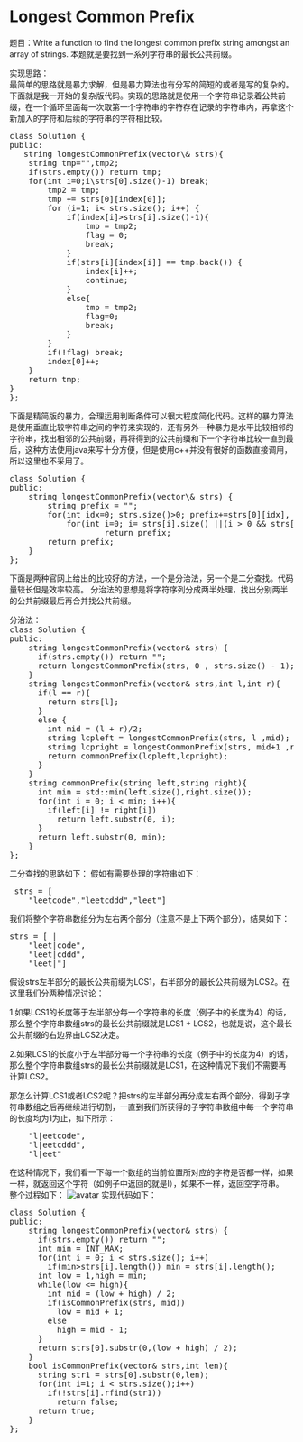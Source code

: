 # Longest Common Prefix

题目：Write a function to find the longest common prefix string amongst an array of strings.
本题就是要找到一系列字符串的最长公共前缀。

实现思路：
<br>最简单的思路就是暴力求解，但是暴力算法也有分写的简短的或者是写的复杂的。下面就是我一开始的复杂版代码。实现的思路就是使用一个字符串记录着公共前缀，在一个循环里面每一次取第一个字符串的字符存在记录的字符串内，再拿这个新加入的字符和后续的字符串的字符相比较。
<pre>class Solution {
public:
   string longestCommonPrefix(vector\<string>& strs){
    string tmp="",tmp2;
    if(strs.empty()) return tmp;
    for(int i=0;i\<strs.size();i++)
        if(strs[i]=="") return tmp;
    int i,index[strs.size()+1],flag=1;
    for(i=0;i\<strs.size();i++) index[i]=0;
    while(1){
        if(index[0]>strs[0].size()-1) break;
        tmp2 = tmp;
        tmp += strs[0][index[0]];
        for (i=1; i< strs.size(); i++) {
            if(index[i]>strs[i].size()-1){
                tmp = tmp2;
                flag = 0;
                break;
            }
            if(strs[i][index[i]] == tmp.back()) {
                index[i]++;
                continue;
            }
            else{
                tmp = tmp2;
                flag=0;
                break;
            }
        }
        if(!flag) break;
        index[0]++;
    }
    return tmp;
}
}; </pre>

下面是精简版的暴力，合理运用判断条件可以很大程度简化代码。这样的暴力算法是使用垂直比较字符串之间的字符来实现的，还有另外一种暴力是水平比较相邻的字符串，找出相邻的公共前缀，再将得到的公共前缀和下一个字符串比较一直到最后，这种方法使用java来写十分方便，但是使用c++并没有很好的函数直接调用，所以这里也不采用了。
<pre>class Solution {
public:
    string longestCommonPrefix(vector\<string>& strs) {
        string prefix = "";
        for(int idx=0; strs.size()>0; prefix+=strs[0][idx], idx++)
            for(int i=0; i<strs.size(); i++)
                if(idx >= strs[i].size() ||(i > 0 && strs[i][idx] != strs[i-1][idx]))
                    return prefix;
        return prefix;
    }
}; </pre>

下面是两种官网上给出的比较好的方法，一个是分治法，另一个是二分查找。代码量较长但是效率较高。
分治法的思想是将字符序列分成两半处理，找出分别两半的公共前缀最后再合并找公共前缀。
<pre>分治法：
class Solution {
public:
    string longestCommonPrefix(vector<string>& strs) {
      if(strs.empty()) return "";
      return longestCommonPrefix(strs, 0 , strs.size() - 1);
    }
    string longestCommonPrefix(vector<string>& strs,int l,int r){
      if(l == r){
        return strs[l];
      }
      else {
        int mid = (l + r)/2;
        string lcpleft = longestCommonPrefix(strs, l ,mid);
        string lcpright = longestCommonPrefix(strs, mid+1 ,r);
        return commonPrefix(lcpleft,lcpright);
      }
    }
    string commonPrefix(string left,string right){
      int min = std::min(left.size(),right.size());
      for(int i = 0; i < min; i++){
        if(left[i] != right[i])
          return left.substr(0, i);
      }
      return left.substr(0, min);
    }
};</pre>

二分查找的思路如下：
假如有需要处理的字符串如下：
<pre> strs = [
    "leetcode","leetcddd","leet"]
</pre>
我们将整个字符串数组分为左右两个部分（注意不是上下两个部分），结果如下：
<pre>
strs = [ |
    "leet|code",
    "leet|cddd",
    "leet|"]
</pre>
假设strs左半部分的最长公共前缀为LCS1，右半部分的最长公共前缀为LCS2。在这里我们分两种情况讨论：

1.如果LCS1的长度等于左半部分每一个字符串的长度（例子中的长度为4）的话，那么整个字符串数组strs的最长公共前缀就是LCS1 + LCS2，也就是说，这个最长公共前缀的右边界由LCS2决定。

2.如果LCS1的长度小于左半部分每一个字符串的长度（例子中的长度为4）的话，那么整个字符串数组strs的最长公共前缀就是LCS1，在这种情况下我们不需要再计算LCS2。

那怎么计算LCS1或者LCS2呢？把strs的左半部分再分成左右两个部分，得到子字符串数组之后再继续进行切割，一直到我们所获得的子字符串数组中每一个字符串的长度均为1为止，如下所示：

<pre>
    "l|eetcode",
    "l|eetcddd",
    "l|eet"
</pre>
在这种情况下，我们看一下每一个数组的当前位置所对应的字符是否都一样，如果一样，就返回这个字符（如例子中返回的就是l），如果不一样，返回空字符串。<br>
整个过程如下：
![avatar](https://segmentfault.com/img/bVLDl9?w=811&h=706/view.png)
实现代码如下：
<pre>
class Solution {
public:
    string longestCommonPrefix(vector<string>& strs) {
      if(strs.empty()) return "";
      int min = INT_MAX;
      for(int i = 0; i < strs.size(); i++)
        if(min>strs[i].length()) min = strs[i].length();
      int low = 1,high = min;
      while(low <= high){
        int mid = (low + high) / 2;
        if(isCommonPrefix(strs, mid))
          low = mid + 1;
        else 
          high = mid - 1;
      }
      return strs[0].substr(0,(low + high) / 2);
    }
    bool isCommonPrefix(vector<string>& strs,int len){
      string str1 = strs[0].substr(0,len);
      for(int i=1; i < strs.size();i++)
        if(!strs[i].rfind(str1))
          return false;
      return true;
    }
};
</pre>

